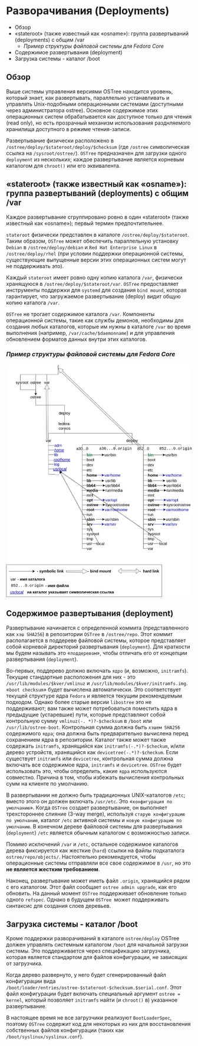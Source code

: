# Разворачивания (Deployments)

- Обзор
- «stateroot» (также известный как «osname»): группа развертываний (deployments) с общим /var
  * *Пример структуры файловой системы для Fedora Core*
- Содержимое развертывания (deployment)
- Загрузка системы - каталог /boot

## Обзор

Выше системы управления версиями OSTree находится уровень, который знает, как развертывать, параллельно устанавливать и управлять Unix-подобными операционными системами (доступными через администратора ostree). 
Основное содержимое этих операционных систем обрабатывается как доступное только для чтения (read only), но есть прозрачный механизм использования разднляемого хранилища 
доступного в режиме чтения-записи.

Развертывание физически расположено в `/ostree/deploy/$stateroot/deploy/$checksum` (где `/ostree` символическая ссылка на `/sysroot/ostree/`). 
`OSTree` предназначен для  загрузки одного `deployment` из нескольких; каждое развертывание является корневым каталогом для `chroot()` или его эквивалента. 

## «stateroot» (также известный как «osname»): группа развертываний (deployments) с общим /var

Каждое развертывание сгруппировано ровно в один «stateroot» (также известный как «osname»); первый термин предпочтительнее.

`stateroot` физически представлен в каталоге `/ostree/deploy/$stateroot`. 
Таким образом, `OSTree` может обеспечить параллельную установку `Debian` в `/ostree/deploy/debian` и `Red Hat Enterprise Linux` в `/ostree/deploy/rhel`
(при условии поддержки операционной системы, существующие выпущенные версии этих операционных систем могут не поддерживать это).

Каждый `stateroot` имеет ровно одну копию каталога `/var`, физически хранящуюся в `/ostree/deploy/$stateroot/var`. 
`OSTree` предоставляет инструменты поддержки для `systemd` для создания `bind mound`, которая гарантирует, что загружаемое развертывание (deploy) видит общую копию каталога `/var`.

`OSTree` не трогает содержимое каталога `/var`. 
Компоненты операционной системы, такие как службы демонов, необходимы для создания любых каталогов, которые им нужны в каталоге `/var` во время выполнения 
(например, `/var/cache/$daemonname`) 
и для управления обновлением форматов данных внутри этих каталогов. 

### *Пример структуры файловой системы для Fedora Core*



![Пример структуры файловой системы для Fedora Core](./Images/stateroot.png)

## Содержимое развертывания (deployment)

Развертывание начинается с определенной коммита (представленного как `хэш SHA256`) в репозитории `OSTree` в `/ostree/repo`. 
Этот коммит располагается в поддереве файловой системы, которое представляет собой корневой директорий развертывания (`deployment`). 
Для краткости мы будем называть это «`поддеревом`», чтобы отличать его от концепции развертывания (`deployment`).

Во-первых, поддерево должно включать `ядро` ​​(и, возможно, `initramfs`). 
Текущие стандартные расположения для них - это `/usr/lib/modules/$kver/vmlinuz` и `/usr/lib/modules/$kver/initramfs.img`. 
«`boot checksum`» будет вычислена автоматически. 
Это соответствует текущей структуре ядра `Fedora` и является текущим рекомендуемым подходом. 
Однако более старые версии `libostree` это не поддерживают; 
вам также может потребоваться поместить ядра в предыдущие (устаревшие) пути, которые представляют собой контрольную сумму `vmlinuz(-. *)?-$checksum` в `/boot` или `/usr/lib/ostree-boot`. 
Контрольная сумма должна быть `хэшем SHA256` содержимого `ядра`; она должна быть предварительно вычислена перед сохранением ядра в репозитории. 
Каталог также может также содержать `initramfs`, хранящийся как  `initramfs(-.*)?-$checkum`, и/или дерево устройств, хранящийся как `devicetree(-.*)?-$checkum`. 
Если существует `initramfs` или `devicetree`, контрольная сумма должна включать все содержимое ядра, `initramfs` и `devicetree`. 
`OSTree` будет использовать это, чтобы определить, какие `ядра` используются совместно. Причина в том, чтобы избежать вычисления контрольных сумм на клиенте по умолчанию.

В развертывании не должно быть традиционных UNIX-каталогов `/etc`; вместо этого он должен включать `/usr/etc`. Это «`конфигурация по умолчанию`». 
Когда `OSTree` создает развертывание, он выполняет трехстороннее слияние (3-way merge), используя `старую конфигурацию по умолчанию`, каталог `/etc` активной системы и `новую конфигурацию по умолчанию`. В конечном дереве файловой системы для развертывания (`deployment`) `/etc` является обычным каталогом с возможностью записи.

Помимо исключений `/var` и `/etc`, остальное содержимое каталогов дерева фиксируется как жесткие (`hard`) ссылки на файлы подкаталога `ostree/repo/objects/`. Настоятельно рекомендуется, чтобы операционные системы отправляли все свое содержимое в `/usr`, но это **не является жестким требованием**.

Наконец, развертывание может иметь файл `.origin`, хранящийся рядом с его каталогом. 
Этот файл сообщает `ostree admin upgrade`, как его обновить. 
На данный момент `OSTree` поддерживает обновление только одного `refspec`. 
Однако в будущем `OSTree `может поддерживать синтаксис для создания слоев деревьев. 

## Загрузка системы - каталог /boot

Кроме поддержки разворачиваний в каталоге `ostree/deploy` OSTree  должен управлять системным каталогом `/boot` для начальной загрузки системы. 
Это поддерживается через спецификацию загрузчика, которая является стандартом для файлов конфигурации, не зависящих от загрузчика.

Когда дерево развернуто, у него будет сгенерированный файл конфигурации вида  `/boot/loader/entries/ostree-$stateroot-$checksum.$serial.conf`. 
Этот файл конфигурации будет включать специальный аргумент `ostree = kernel`, который позволяет `initramfs` найти (и `chroot()` в) указанное развертывание.

В настоящее время не все загрузчики реализуют `BootLoaderSpec`, поэтому `OSTree` содержит код для некоторых из них для восстановления собственных файлов конфигурации 
(таких как `/boot/syslinux/syslinux.conf`). 
